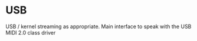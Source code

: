 # USB

USB / kernel streaming as appropriate. Main interface to speak with the USB MIDI 2.0 class driver